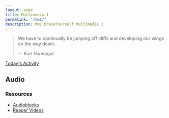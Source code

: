 ```yaml
---
layout: page
title: Multimedia 1
permalink: "/mm1/"
description: MM1 BraceYourself Multimedia 1
---
```


> We have to continually be jumping off cliffs and developing our wings on the way down.
>
> &mdash; <cite>Kurt Vonnegut</cite>

<!-- [Register your blog](http://goo.gl/forms/VvWYAZiFnB) -->


[Today's Activity](today)

## Audio

### Resources

* [Audioblocks](https://www.audioblocks.com/)
* [Reaper Videos](http://reaper.fm/videos.php)

<!-- ## [Daily Blog Post](/mm1/daily-blog-post)

## Web Design

### Week 1 Project

Create a site for your Top Ten Movies. Each movie needs:

* A Heading (title of the movie)
* 3 Images
  * The movie poster
  * A scene from the movie
  * A picture of the actor that played the main character
* A paragraph describing why it is worth seeing
* A list of the 3 most important characters
* A link to the [IMDB](http://www.imdb.com/) page for the movie

### Reference

[HTML Dog](http://www.htmldog.com/guides/html/)

[Hex Colors](http://www.color-hex.com/) -->



<!--## Premiere-->

<!-- [Faster, Fresher, More Exciting on Skillshare](http://skl.sh/2lkda9K) -->

<!--#### Free Resources

* [Videoblocks](https://www.videoblocks.com/authorize)
* [Audioblocks](https://www.audioblocks.com/authorize)
* [Youtube Music Library](http://www.youtube.com/audiolibrary/music)-->

<!--## Illustrator

Download the [course overview](https://drive.google.com/a/dcsdk12.org/file/d/0B2E_0TgQPuOYbkEzTFVheVA2Mjg/view?usp=sharing) and the [course project folder](https://drive.google.com/a/dcsdk12.org/file/d/0B2E_0TgQPuOYenBpek90UTZueWc/view?usp=sharing).-->

<!-- ### Watercolor Popsicle
[Video](https://www.youtube.com/watch?v=M7LHzwuEX-0)

[Textures](http://bit.ly/et-free-watercolor-textures)
-->

<!-- ## Photoshop

[Clone Stamp Tool Introduction Video](https://www.youtube.com/watch?v=BChwzIslDJg)

[Clone Stamp Practice Video](https://www.youtube.com/watch?v=aflmzPenUII)
[Clone Stamp Practice Files](http://bit.ly/2o1Z1kL) -->

<!--## Photoshop

Sign up for [this free Udemy Photoshop Class](http://www.udemy.com/learn-adobe-photoshop-from-scratch). Pick one of these **2 paths**:

<div class="section" markdown="1">

<div class="section-title">I'm a Photoshop Newb</div>
<div class="section" markdown="1">
* Start on **Section 2: Lecture 4 -> Layers, Blending**
* Many videos have a **blue download link** for the files you will need
* Work through each lesson, practicing the skills along with the video
</div>
<hr>
<div class="section-title">I Already Know a Little Photoshop</div>
<div class="section" markdown="1">
* Start on **Section 4: Lecture 17 -> Work Flow - Advance**
* Many videos have a **blue download link** for the files you will need
* Choose further lessons based on your skill level and interest. Don't be afraid of going back to some of the earlier sections to refine/relearn some of the basic skills.
* Practice along with the videos
</div>

</div>-->

<!-- ## [Projects](/mm1/projects)

## [Rotation Wrap Up Blog Post](/mm1/rotation-blog-post)

## [Final Project](/mm1/final) -->
